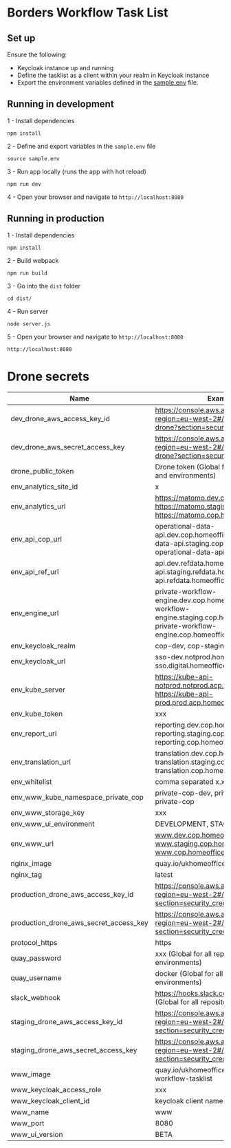 # Borders Workflow Task List

## Set up

Ensure the following:

* Keycloak instance up and running
* Define the tasklist as a client within your realm in Keycloak instance
* Export the environment variables defined in the [sample.env](sample.env) file.
    

## Running in development

1 - Install dependencies
```
npm install
```

2 - Define and export variables in the `sample.env` file
```
source sample.env
```

3 - Run app locally (runs the app with hot reload)
```
npm run dev
```

4 - Open your browser and navigate to `http://localhost:8080`

## Running in production

1 - Install dependencies
```
npm install
```

2 - Build webpack
```
npm run build
```

3 - Go into the `dist` folder
```
cd dist/
```

4 - Run server
```
node server.js
```

5 - Open your browser and navigate to `http://localhost:8080`
```
http://localhost:8080
```

# Drone secrets

Name|Example value
---|---
dev_drone_aws_access_key_id|https://console.aws.amazon.com/iam/home?region=eu-west-2#/users/bf-it-devtest-drone?section=security_credentials
dev_drone_aws_secret_access_key|https://console.aws.amazon.com/iam/home?region=eu-west-2#/users/bf-it-devtest-drone?section=security_credentials
drone_public_token|Drone token (Global for all github repositories and environments)
env_analytics_site_id|x
env_analytics_url|https://matomo.dev.cop.homeoffice.gov.uk, https://matomo.staging.cop.homeoffice.gov.uk, https://matomo.cop.homeoffice.gov.uk
env_api_cop_url|operational-data-api.dev.cop.homeoffice.gov.uk, operational-data-api.staging.cop.homeoffice.gov.uk, operational-data-api.cop.homeoffice.gov.uk
env_api_ref_url|api.dev.refdata.homeoffice.gov.uk, api.staging.refdata.homeoffice.gov.uk, api.refdata.homeoffice.gov.uk
env_engine_url|private-workflow-engine.dev.cop.homeoffice.gov.uk, private-workflow-engine.staging.cop.homeoffice.gov.uk, private-workflow-engine.cop.homeoffice.gov.uk
env_keycloak_realm|cop-dev, cop-staging, cop-prod
env_keycloak_url|sso-dev.notprod.homeoffice.gov.uk/auth, sso.digital.homeoffice.gov.uk/auth
env_kube_server|https://kube-api-notprod.notprod.acp.homeoffice.gov.uk, https://kube-api-prod.prod.acp.homeoffice.gov.uk
env_kube_token|xxx
env_report_url|reporting.dev.cop.homeoffice.gov.uk, reporting.staging.cop.homeoffice.gov.uk, reporting.cop.homeoffice.gov.uk
env_translation_url|translation.dev.cop.homeoffice.gov.uk, translation.staging.cop.homeoffice.gov.uk, translation.cop.homeoffice.gov.uk
env_whitelist|comma separated x.x.x.x/x list
env_www_kube_namespace_private_cop|private-cop-dev, private-cop-staging, private-cop
env_www_storage_key|xxx
env_www_ui_environment|DEVELOPMENT, STAGING, PRODUCTION
env_www_url|www.dev.cop.homeoffice.gov.uk, www.staging.cop.homeoffice.gov.uk, www.cop.homeoffice.gov.uk
nginx_image|quay.io/ukhomeofficedigital/nginx-proxy
nginx_tag|latest
production_drone_aws_access_key_id|https://console.aws.amazon.com/iam/home?region=eu-west-2#/users/bf-it-prod-drone?section=security_credentials
production_drone_aws_secret_access_key|https://console.aws.amazon.com/iam/home?region=eu-west-2#/users/bf-it-prod-drone?section=security_credentials
protocol_https|https
quay_password|xxx (Global for all repositories and environments)
quay_username|docker (Global for all repositories and environments)
slack_webhook|https://hooks.slack.com/services/xxx/yyy/zzz (Global for all repositories and environments)
staging_drone_aws_access_key_id|https://console.aws.amazon.com/iam/home?region=eu-west-2#/users/bf-it-prod-drone?section=security_credentials
staging_drone_aws_secret_access_key|https://console.aws.amazon.com/iam/home?region=eu-west-2#/users/bf-it-prod-drone?section=security_credentials
www_image|quay.io/ukhomeofficedigital/cop-private-workflow-tasklist
www_keycloak_access_role|xxx
www_keycloak_client_id|keycloak client name
www_name|www
www_port|8080
www_ui_version|BETA
